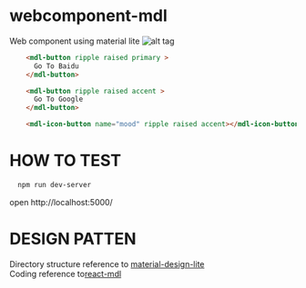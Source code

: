 # webcomponent-mdl
Web component using material lite
![alt tag](https://github.com/bfwg/webcomponent-mdl/blob/master/button.png)
```html
    <mdl-button ripple raised primary >
      Go To Baidu
    </mdl-button>

    <mdl-button ripple raised accent >
      Go To Google
    </mdl-button>

    <mdl-icon-button name="mood" ripple raised accent></mdl-icon-button>

```
# HOW TO TEST
```sh
  npm run dev-server
```
open http://localhost:5000/

# DESIGN PATTEN
Directory structure reference to [material-design-lite](https://github.com/google/material-design-lite) <br />
Coding reference to[react-mdl](https://github.com/react-mdl/react-mdl)
